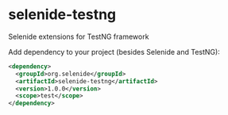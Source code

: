 # selenide-testng
Selenide extensions for TestNG framework

Add dependency to your project (besides Selenide and TestNG):

```xml
<dependency>
  <groupId>org.selenide</groupId>
  <artifactId>selenide-testng</artifactId>
  <version>1.0.0</version>
  <scope>test</scope>
</dependency>
```
